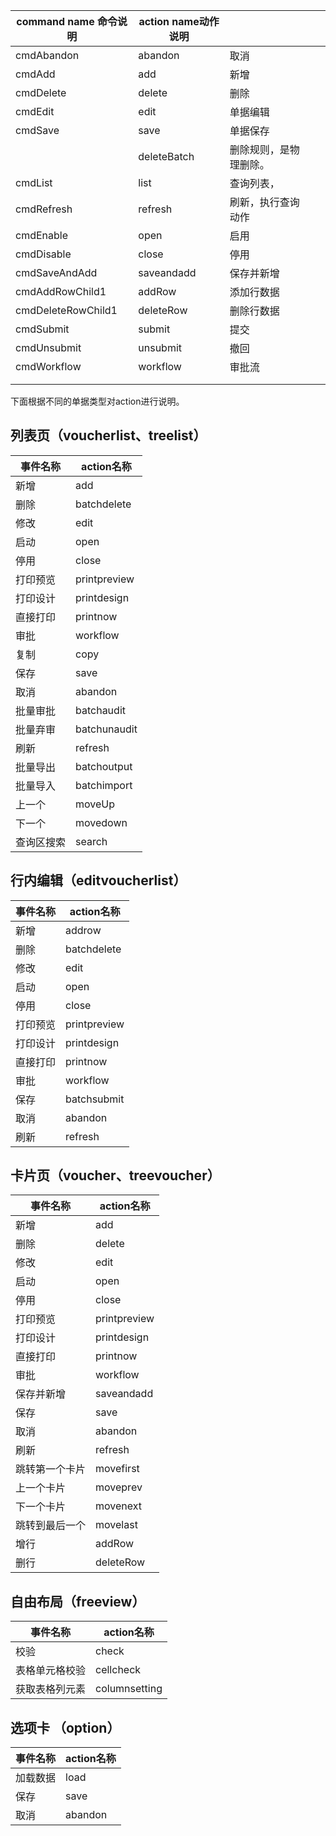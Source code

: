 | command name 命令说明 | action name动作说明 |  |  |  |
| --- | --- | --- | --- | --- |
| cmdAbandon | abandon | 取消 |  |  |
| cmdAdd | add | 新增 |  |  |
| cmdDelete | delete | 删除 |  |  |
| cmdEdit | edit | 单据编辑 |  |  |
| cmdSave | save | 单据保存 |  |  |
|  | deleteBatch | 删除规则，是物理删除。 |  |  |
| cmdList | list | 查询列表， |  |  |
| cmdRefresh | refresh | 刷新，执行查询动作 |  |  |
| cmdEnable | open | 启用 |  |  |
| cmdDisable | close | 停用 |  |  |
| cmdSaveAndAdd | saveandadd | 保存并新增 |  |  |
| cmdAddRowChild1 | addRow | 添加行数据 |  |  |
| cmdDeleteRowChild1 | deleteRow | 删除行数据 |  |  |
| cmdSubmit | submit  | 提交 |  |  |
| cmdUnsubmit | unsubmit | 撤回 |  |  |
| cmdWorkflow | workflow | 审批流 |  |  |
|  |  |  |  |  |
|  |  |  |  |  |


下面根据不同的单据类型对action进行说明。
<a name="GMjEu"></a>
## 列表页（voucherlist、treelist）

| 事件名称 | action名称 |
| --- | --- |
| 新增 | add |
| 删除 | batchdelete |
| 修改 | edit |
| 启动 | open |
| 停用 | close |
| 打印预览 | printpreview |
| 打印设计 | printdesign |
| 直接打印 | printnow |
| 审批 | workflow |
| 复制 | copy |
| 保存 | save |
| 取消 | abandon |
| 批量审批 | batchaudit |
| 批量弃审 | batchunaudit |
| 刷新 | refresh |
| 批量导出 | batchoutput |
| 批量导入 | batchimport |
| 上一个 | moveUp |
| 下一个 | movedown |
| 查询区搜索 | search |



<a name="tQm7b"></a>
## 行内编辑（editvoucherlist）
| 事件名称 | action名称 |
| --- | --- |
| 新增 | addrow |
| 删除 | batchdelete |
| 修改 | edit |
| 启动 | open |
| 停用 | close |
| 打印预览 | printpreview |
| 打印设计 | printdesign |
| 直接打印 | printnow |
| 审批 | workflow |
| 保存 | batchsubmit |
| 取消 | abandon |
| 刷新 | refresh |


<a name="yafVG"></a>
## 卡片页（voucher、treevoucher）
| 事件名称 | action名称 |
| --- | --- |
| 新增 | add |
| 删除 | delete |
| 修改 | edit |
| 启动 | open |
| 停用 | close |
| 打印预览 | printpreview |
| 打印设计 | printdesign |
| 直接打印 | printnow |
| 审批 | workflow |
| 保存并新增 | saveandadd |
| 保存 | save |
| 取消 | abandon |
| 刷新 | refresh |
| 跳转第一个卡片 | movefirst |
| 上一个卡片 | moveprev |
| 下一个卡片 | movenext |
| 跳转到最后一个 | movelast |
| 增行 | addRow |
| 删行 | deleteRow |


<a name="NTvgc"></a>
## 自由布局（freeview）

| 事件名称 | action名称 |
| --- | --- |
| 校验 | check |
| 表格单元格校验 | cellcheck |
| 获取表格列元素 | columnsetting |


<a name="5LiSX"></a>
## 选项卡 （option）
| 事件名称 | action名称 |
| --- | --- |
| 加载数据 | load |
| 保存 | save |
| 取消 | abandon |